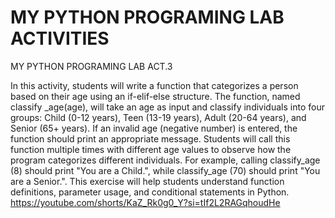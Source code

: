 # MY PYTHON PROGRAMING LAB ACTIVITIES 
MY PYTHON PROGRAMING LAB ACT.3

In this activity, students will write a function that categorizes a person based on their age using an if-elif-else structure. The function, named classify _age(age), will take an age as input and classify individuals into four groups: Child (0-12 years), Teen (13-19 years), Adult (20-64 years), and Senior (65+ years). If an invalid age (negative number) is entered, the function should print an appropriate message. Students will call this function multiple times with different age values to observe how the program categorizes different individuals. For example, calling classify_age (8) should print "You are a Child.", while classify_age (70) should print "You are a Senior.". This exercise will help students understand function definitions, parameter usage, and conditional statements in Python.
https://youtube.com/shorts/KaZ_Rk0g0_Y?si=tIf2L2RAGqhoudHe

